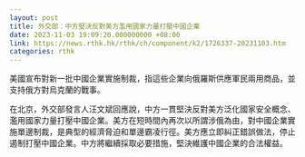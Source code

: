 ```yaml
---
layout: post
title: 外交部：中方堅決反對美方濫用國家力量打壓中國企業
date: 2023-11-03 19:09:20.000000000 +08:00
link: https://news.rthk.hk/rthk/ch/component/k2/1726337-20231103.htm
categories: rthk
---
```


美國宣布對新一批中國企業實施制裁，指這些企業向俄羅斯供應軍民兩用商品，並支持俄方對烏克蘭的戰事。

在北京，外交部發言人汪文斌回應說，中方一貫堅決反對美方泛化國家安全概念、濫用國家力量打壓中國企業。美方在短時間內再次以所謂涉俄為由，對中國企業實施單邊制裁，是典型的經濟脅迫和單邊霸凌行徑。美方應立即糾正錯誤做法，停止遏制打壓中國企業。中方將繼續採取必要措施，堅決維護中國企業的合法權益。

